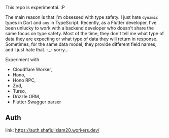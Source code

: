 This repo is experimental. :P 

The main reason is that I'm obsessed with type safety. I just hate `dynamic` types in Dart and `any` in TypeScript. Recently, as a Flutter developer, I've been unlucky to work with a backend developer who doesn't share the same focus on type safety. Most of the time, they don't tell me what type of data they are expecting or what type of data they will return in response. Sometimes, for the same data model, they provide different field names, and I just hate that. -_- sorry...

Experiment with 
- Cloudflare Worker, 
- Hono,
- Hono RPC,
- Zod,
- Turso,
- Drizzle ORM,
- Flutter Swagger parser


## Auth
link: https://auth.shafiulislam20.workers.dev/
